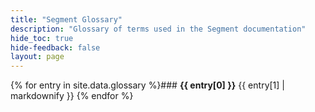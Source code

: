 ```yaml
---
title: "Segment Glossary"
description: "Glossary of terms used in the Segment documentation"
hide_toc: true
hide-feedback: false
layout: page
---
```

<span id="doc-content" />

{% for entry in site.data.glossary %}### **{{ entry[0] }}**
{{ entry[1] | markdownify }}
{% endfor %}
